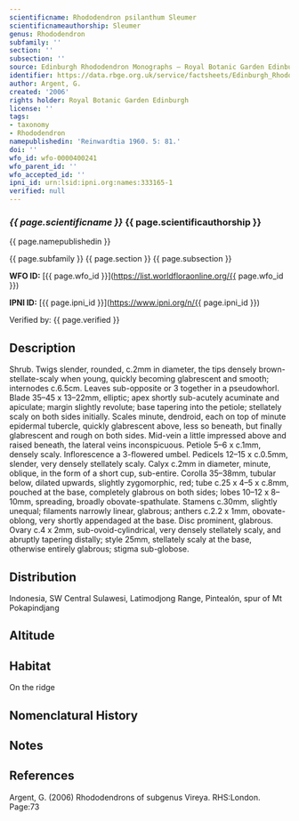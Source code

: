 ```yaml
---
scientificname: Rhododendron psilanthum Sleumer
scientificnameauthorship: Sleumer
genus: Rhododendron
subfamily: ''
section: ''
subsection: ''
source: Edinburgh Rhododendron Monographs – Royal Botanic Garden Edinburgh
identifier: https://data.rbge.org.uk/service/factsheets/Edinburgh_Rhododendron_Monographs.xhtml
author: Argent, G.
created: '2006'
rights holder: Royal Botanic Garden Edinburgh
license: ''
tags:
- taxonomy
- Rhododendron
namepublishedin: 'Reinwardtia 1960. 5: 81.'
doi: ''
wfo_id: wfo-0000400241
wfo_parent_id: ''
wfo_accepted_id: ''
ipni_id: urn:lsid:ipni.org:names:333165-1
verified: null
---
```

### _{{ page.scientificname }}_ {{ page.scientificauthorship }}
 {{ page.namepublishedin }}

{{ page.subfamily }} {{ page.section }} {{ page.subsection }}

**WFO ID:** [{{ page.wfo_id }}](https://list.worldfloraonline.org/{{ page.wfo_id }})

**IPNI ID:** [{{ page.ipni_id }}](https://www.ipni.org/n/{{ page.ipni_id }})

Verified by: {{ page.verified }}



## Description
Shrub. Twigs slender, rounded, c.2mm in diameter, the tips densely brown-stellate-scaly when young, quickly becoming glabrescent and smooth; internodes c.6.5cm. Leaves sub-opposite or 3 together in a pseudowhorl. Blade 35–45 x 13–22mm, elliptic; apex shortly sub-acutely acuminate and apiculate; margin slightly revolute; base tapering into the petiole; stellately scaly on both sides initially. Scales minute, dendroid, each on top of minute epidermal tubercle, quickly glabrescent above, less so beneath, but finally glabrescent and rough on both sides. Mid-vein a little impressed above and raised beneath, the lateral veins inconspicuous. Petiole 5–6 x c.1mm, densely scaly. Inflorescence a 3-flowered umbel. Pedicels 12–15 x c.0.5mm, slender, very densely stellately scaly. Calyx c.2mm in diameter, minute, oblique, in the form of a short cup, sub-entire. Corolla 35–38mm, tubular below, dilated upwards, slightly zygomorphic, red; tube c.25 x 4–5 x c.8mm, pouched at the base, completely glabrous on both sides; lobes 10–12 x 8–10mm, spreading, broadly obovate-spathulate. Stamens c.30mm, slightly unequal; filaments narrowly linear, glabrous; anthers c.2.2 x 1mm, obovate-oblong, very shortly appendaged at the base. Disc prominent, glabrous. Ovary c.4 x 2mm, sub-ovoid-cylindrical, very densely stellately scaly, and abruptly tapering distally; style 25mm, stellately scaly at the base, otherwise entirely glabrous; stigma sub-globose.

## Distribution
Indonesia, SW Central Sulawesi, Latimodjong Range, Pintealón, spur of Mt Pokapindjang

## Altitude


## Habitat
On the ridge

## Nomenclatural History

                       
## Notes


## References

Argent, G. (2006) Rhododendrons of subgenus Vireya. RHS:London. Page:73
